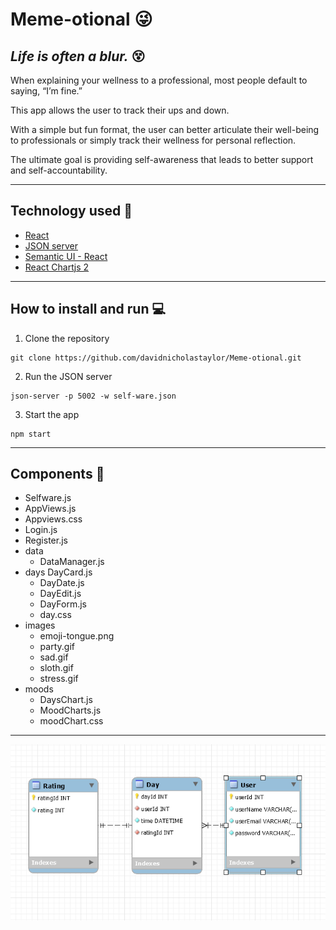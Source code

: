 # Meme-otional :stuck_out_tongue_winking_eye:

## *Life is often a blur.* :dizzy_face:

<p> When explaining your wellness to a professional, most people default to saying, “I’m fine.”</p>

<p> This app allows the user to track their ups and down.</p>
 
<p> With a simple but fun format, the user can better articulate their well-being to professionals or simply track their wellness for personal reflection.</p>

<p> The ultimate goal is providing self-awareness that leads to better support and self-accountability.</p>

***

## Technology used :link:

+ <a href="https://reactjs.org">React</a>
+ <a href=https://www.npmjs.com/package/json-server>JSON server</a>
+ <a href="https://react.semantic-ui.com/">Semantic UI - React</a>
+ <a href="https://www.npmjs.com/package/react-chartjs-2">React Chartjs 2</a>

***

## How to install and run :computer:

1. Clone the repository
```
git clone https://github.com/davidnicholastaylor/Meme-otional.git
```

2. Run the JSON server
```
json-server -p 5002 -w self-ware.json
```

3. Start the app
```
npm start
```

***

## Components :open_file_folder:

- Selfware.js
- AppViews.js
- Appviews.css
- Login.js
- Register.js
- data
    - DataManager.js
- days
 DayCard.js
    - DayDate.js
    - DayEdit.js
    - DayForm.js
    - day.css
- images
    - emoji-tongue.png
    - party.gif
    - sad.gif
    - sloth.gif
    - stress.gif
- moods
    - DaysChart.js
    - MoodCharts.js
    - moodChart.css

***

<p align="center">
	<img src="Selfware-ERD.PNG">
</p>
